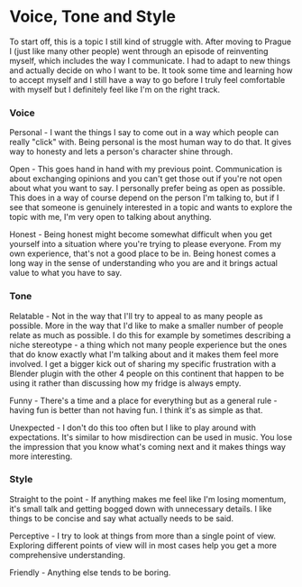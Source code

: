 # Voice, Tone and Style
To start off, this is a topic I still kind of struggle with. After moving to Prague I (just like many other people) went through an episode of reinventing myself, which includes the way I communicate. I had to adapt to new things and actually decide on who I want to be. It took some time and learning how to accept myself and I still have a way to go before I truly feel comfortable with myself but I definitely feel like I'm on the right track.

### Voice
Personal - I want the things I say to come out in a way which people can really "click" with. Being personal is the most human way to do that. It gives way to honesty and lets a person's character shine through.

Open - This goes hand in hand with my previous point. Communication is about exchanging opinions and you can't get those out if you're not open about what you want to say. I personally prefer being as open as possible. This does in a way of course depend on the person I'm talking to, but if I see that someone is genuinely interested in a topic and wants to explore the topic with me, I'm very open to talking about anything.

Honest - Being honest might become somewhat difficult when you get yourself into a situation where you're trying to please everyone. From my own experience, that's not a good place to be in. Being honest comes a long way in the sense of understanding who you are and it brings actual value to what you have to say.

### Tone 
Relatable - Not in the way that I'll try to appeal to as many people as possible. More in the way that I'd like to make a smaller number of people relate as much as possible. I do this for example by sometimes describing a niche stereotype - a thing which not many people experience but the ones that do know exactly what I'm talking about and it makes them feel more involved. I get a bigger kick out of sharing my specific frustration with a Blender plugin with the other 4 people on this continent that happen to be using it rather than discussing how my fridge is always empty.

Funny - There's a time and a place for everything but as a general rule - having fun is better than not having fun. I think it's as simple as that.

Unexpected - I don't do this too often but I like to play around with expectations. It's similar to how misdirection can be used in music. You lose the impression that you know what's coming next and it makes things way more interesting.

### Style 
Straight to the point - If anything makes me feel like I'm losing momentum, it's small talk and getting bogged down with unnecessary details. I like things to be concise and say what actually needs to be said.

Perceptive - I try to look at things from more than a single point of view. Exploring different points of view will in most cases help you get a more comprehensive understanding.

Friendly - Anything else tends to be boring.